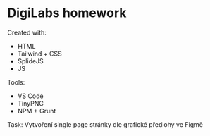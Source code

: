# DigiLabs homework

Created with:

- HTML
- Tailwind + CSS
- SplideJS
- JS

Tools:

- VS Code
- TinyPNG
- NPM + Grunt

Task:
Vytvoření single page stránky dle grafické předlohy ve Figmě
